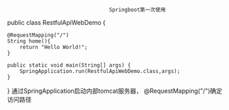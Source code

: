                                      Springboot第一次使用
    
public class RestfulApiWebDemo {

    @RequestMapping("/")
    String home(){
        return "Hello World!";
    }

    public static void main(String[] args) {
        SpringApplication.run(RestfulApiWebDemo.class,args);
    }
}
通过SpringApplication启动内部tomcat服务器， @RequestMapping("/")确定访问路径
